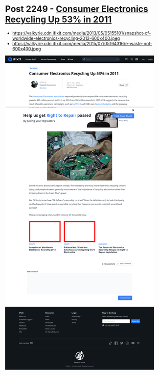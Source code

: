 # Post 2249 - [Consumer Electronics Recycling Up 53% in 2011](https://www.ifixit.com/News/2249/consumer-electronics-recycling-up-53-in-2011)

- https://valkyrie.cdn.ifixit.com/media/2013/05/05155101/snapshot-of-worldwide-electronics-recycling-2013-600x400.jpeg
- https://valkyrie.cdn.ifixit.com/media/2015/07/05164316/e-waste-not-600x400.jpeg

![screencap](screenshots/ea46869e-4ddf-4ca8-a78c-286b09e40348.png)
